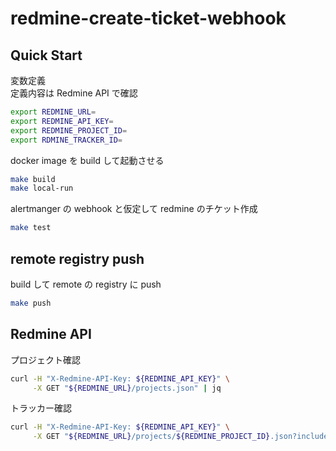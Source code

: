 # redmine-create-ticket-webhook

## Quick Start

変数定義  
定義内容は Redmine API で確認  
```bash
export REDMINE_URL=
export REDMINE_API_KEY=
export REDMINE_PROJECT_ID=
export RDMINE_TRACKER_ID=
```

docker image を build して起動させる
```bash
make build
make local-run
```

alertmanger の webhook と仮定して redmine のチケット作成

```bash
make test
```

## remote registry push

build して remote の registry に push
```bash
make push
```


## Redmine API

プロジェクト確認
```bash
curl -H "X-Redmine-API-Key: ${REDMINE_API_KEY}" \
     -X GET "${REDMINE_URL}/projects.json" | jq
```

トラッカー確認
```bash
curl -H "X-Redmine-API-Key: ${REDMINE_API_KEY}" \
     -X GET "${REDMINE_URL}/projects/${REDMINE_PROJECT_ID}.json?include=trackers" | jq
```

